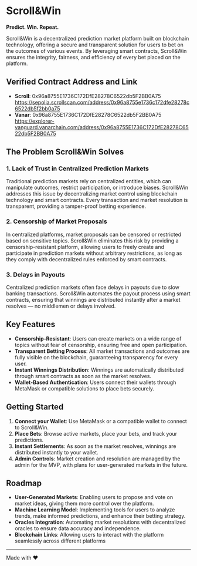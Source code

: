 # Scroll&Win

**Predict. Win. Repeat.**

Scroll&Win is a decentralized prediction market platform built on blockchain technology, offering a secure and transparent solution for users to bet on the outcomes of various events. By leveraging smart contracts, Scroll&Win ensures the integrity, fairness, and efficiency of every bet placed on the platform.

## Verified Contract Address and Link
- **Scroll**: 0x96a8755E1736C172DfE28278C6522db5F2BB0A75
              https://sepolia.scrollscan.com/address/0x96a8755e1736c172dfe28278c6522db5f2bb0a75
- **Vanar**: 0x96a8755E1736C172DfE28278C6522db5F2BB0A75
             https://explorer-vanguard.vanarchain.com/address/0x96a8755E1736C172DfE28278C6522db5F2BB0A75

## The Problem Scroll&Win Solves

### 1. Lack of Trust in Centralized Prediction Markets
Traditional prediction markets rely on centralized entities, which can manipulate outcomes, restrict participation, or introduce biases. Scroll&Win addresses this issue by decentralizing market control using blockchain technology and smart contracts. Every transaction and market resolution is transparent, providing a tamper-proof betting experience.

### 2. Censorship of Market Proposals
In centralized platforms, market proposals can be censored or restricted based on sensitive topics. Scroll&Win eliminates this risk by providing a censorship-resistant platform, allowing users to freely create and participate in prediction markets without arbitrary restrictions, as long as they comply with decentralized rules enforced by smart contracts.

### 3. Delays in Payouts
Centralized prediction markets often face delays in payouts due to slow banking transactions. Scroll&Win automates the payout process using smart contracts, ensuring that winnings are distributed instantly after a market resolves — no middlemen or delays involved.

## Key Features

- **Censorship-Resistant**: Users can create markets on a wide range of topics without fear of censorship, ensuring free and open participation.
- **Transparent Betting Process**: All market transactions and outcomes are fully visible on the blockchain, guaranteeing transparency for every user.
- **Instant Winnings Distribution**: Winnings are automatically distributed through smart contracts as soon as the market resolves.
- **Wallet-Based Authentication**: Users connect their wallets through MetaMask or compatible solutions to place bets securely.

## Getting Started

1. **Connect your Wallet**: Use MetaMask or a compatible wallet to connect to Scroll&Win.
2. **Place Bets**: Browse active markets, place your bets, and track your predictions.
3. **Instant Settlements**: As soon as the market resolves, winnings are distributed instantly to your wallet.
4. **Admin Controls**: Market creation and resolution are managed by the admin for the MVP, with plans for user-generated markets in the future.

## Roadmap

- **User-Generated Markets**: Enabling users to propose and vote on market ideas, giving them more control over the platform.
- **Machine Learning Model**: Implementing tools for users to analyze trends, make informed predictions, and enhance their betting strategy.
- **Oracles Integration**: Automating market resolutions with decentralized oracles to ensure data accuracy and independence.
- **Blockchain Links**: Allowing users to interact with the platform seamlessly across different platforms
---

Made with ❤️
